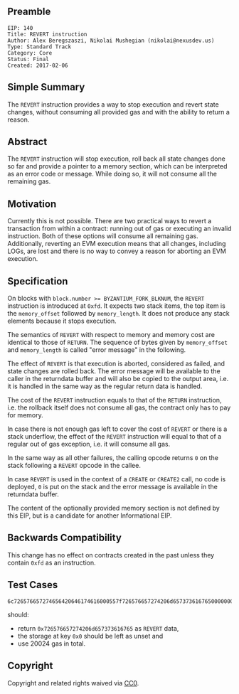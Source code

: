 ## Preamble

    EIP: 140
    Title: REVERT instruction
    Author: Alex Beregszaszi, Nikolai Mushegian (nikolai@nexusdev.us)
    Type: Standard Track
    Category: Core
    Status: Final
    Created: 2017-02-06

## Simple Summary

The `REVERT` instruction provides a way to stop execution and revert state changes, without consuming all provided gas and with the ability to return a reason.

## Abstract

The `REVERT` instruction will stop execution, roll back all state changes done so far and provide a pointer to a memory section, which can be interpreted as an error code or message. While doing so, it will not consume all the remaining gas.

## Motivation

Currently this is not possible. There are two practical ways to revert a transaction from within a contract: running out of gas or executing an invalid instruction. Both of these options will consume all remaining gas. Additionally, reverting an EVM execution means that all changes, including LOGs, are lost and there is no way to convey a reason for aborting an EVM execution.

## Specification

On blocks with `block.number >= BYZANTIUM_FORK_BLKNUM`, the `REVERT` instruction is introduced at `0xfd`. It expects two stack items, the top item is the `memory_offset` followed by `memory_length`. It does not produce any stack elements because it stops execution.

The semantics of `REVERT` with respect to memory and memory cost are identical to those of `RETURN`. The sequence of bytes given by `memory_offset` and `memory_length` is called "error message" in the following.

The effect of `REVERT` is that execution is aborted, considered as failed, and state changes are rolled back. The error message will be available to the caller in the returndata buffer and will also be copied to the output area, i.e. it is handled in the same way as the regular return data is handled.

The cost of the `REVERT` instruction equals to that of the `RETURN` instruction, i.e. the rollback itself does not consume all gas, the contract only has to pay for memory.

In case there is not enough gas left to cover the cost of `REVERT` or there is a stack underflow, the effect of the `REVERT` instruction will equal to that of a regular out of gas exception, i.e. it will consume all gas.

In the same way as all other failures, the calling opcode returns `0` on the stack following a `REVERT` opcode in the callee.

In case `REVERT` is used in the context of a `CREATE` or `CREATE2` call, no code is deployed, `0` is put on the stack and the error message is available in the returndata buffer.

The content of the optionally provided memory section is not defined by this EIP, but is a candidate for another Informational EIP.

## Backwards Compatibility

This change has no effect on contracts created in the past unless they contain `0xfd` as an instruction.

## Test Cases

```
6c726576657274656420646174616000557f726576657274206d657373616765000000000000000000000000000000000000600052600e6000fd
```

should:
- return `0x726576657274206d657373616765` as `REVERT` data,
- the storage at key `0x0` should be left as unset and
- use 20024 gas in total.

## Copyright

Copyright and related rights waived via [CC0](https://creativecommons.org/publicdomain/zero/1.0/).

